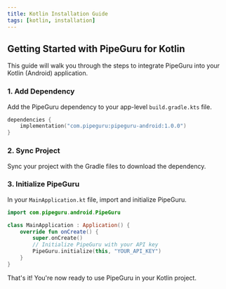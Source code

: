 ```yaml
---
title: Kotlin Installation Guide
tags: [kotlin, installation]
---
```


## Getting Started with PipeGuru for Kotlin

This guide will walk you through the steps to integrate PipeGuru into your Kotlin (Android) application.

### 1. Add Dependency

Add the PipeGuru dependency to your app-level `build.gradle.kts` file.

```kotlin
dependencies {
    implementation("com.pipeguru:pipeguru-android:1.0.0")
}
```

### 2. Sync Project

Sync your project with the Gradle files to download the dependency.

### 3. Initialize PipeGuru

In your `MainApplication.kt` file, import and initialize PipeGuru.

```kotlin
import com.pipeguru.android.PipeGuru

class MainApplication : Application() {
    override fun onCreate() {
        super.onCreate()
        // Initialize PipeGuru with your API key
        PipeGuru.initialize(this, "YOUR_API_KEY")
    }
}
```

That's it! You're now ready to use PipeGuru in your Kotlin project.
